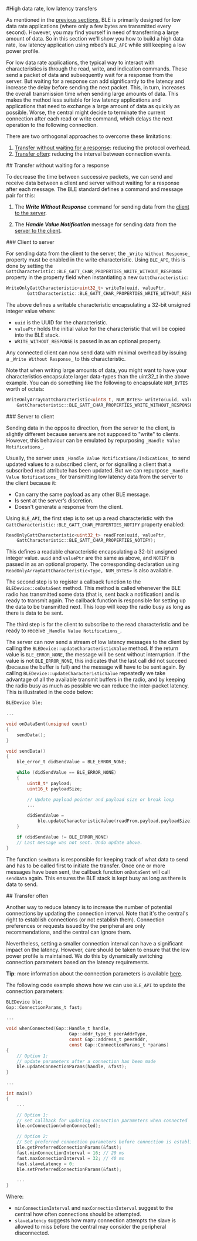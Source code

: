 #High data rate, low latency transfers

As mentioned in the [previous sections](../Introduction/BeginnersIntro.md), BLE is primarily designed for low data rate applications (where only a few bytes are transmitted every second). However, you may find yourself in need of transferring a large amount of data. So in this section we'll show you how to build a high data rate, low latency application using mbed’s ``BLE_API`` while still keeping a low power profile.

For low data rate applications, the typical way to interact with characteristics is through the read, write, and indication commands. These send a packet of data and subsequently wait for a response from the server. But waiting for a response can add significantly to the latency and increase the delay before sending the next packet. This, in turn, increases the overall transmission time when sending large amounts of data. This makes the method less suitable for low latency applications and applications that need to exchange a large amount of data as quickly as possible. Worse, the central might decide to terminate the current connection after each read or write command, which delays the next operation to the following connection.

There are two orthogonal approaches to overcome these limitations: 

1. [Transfer without waiting for a response](#fast): reducing the protocol overhead.
1. [Transfer often](#often): reducing the interval between connection events.

<a name="fast">
## Transfer without waiting for a response
</a>

To decrease the time between successive packets, we can send and receive data between a client and server without waiting for a response after each message. The BLE standard defines a command and message pair for this:

1. The **_Write Without Response_** command for sending data from the [client to the server](#write).

2. The **_Handle Value Notification_** message for sending data from the [server to the client](#handle).

<a name="write">
### Client to server
</a>

For sending data from the client to the server, the ``_Write Without Response_`` property must be enabled in the write characteristic. Using ``BLE_API``, this is done by setting the ``GattCharacteristic::BLE_GATT_CHAR_PROPERTIES_WRITE_WITHOUT_RESPONSE`` property in the property field when instantiating a new ``GattCharacteristic``:

```c
WriteOnlyGattCharacteristic<uint32_t> writeTo(uuid, valuePtr,
		GattCharacteristic::BLE_GATT_CHAR_PROPERTIES_WRITE_WITHOUT_RESPONSE);
```

The above defines a writable characteristic encapsulating a 32-bit unsigned integer value where:

* ``uuid`` is the UUID for the characteristic.
* ``valuePtr`` holds the initial value for the characteristic that will be copied into the BLE stack.
* ``WRITE_WITHOUT_RESPONSE`` is passed in as an optional property. 

Any connected client can now send data with minimal overhead by issuing a ``_Write Without Response_`` to this characteristic.

Note that when writing large amounts of data, you might want to have your characteristics encapsulate larger data-types than the uint32_t in the above example. You can do something like the following to encapsulate ``NUM_BYTES`` worth of octets:

```c
WriteOnlyArrayGattCharacteristic<uint8_t, NUM_BYTES> writeTo(uuid, valuePtr,
	GattCharacteristic::BLE_GATT_CHAR_PROPERTIES_WRITE_WITHOUT_RESPONSE);
```

<a name="handle">
### Server to client
</a>

Sending data in the opposite direction, from the server to the client, is slightly different because servers are not supposed to "write" to clients. However, this behaviour can be emulated by repurposing ``_Handle Value Notifications_``.

Usually, the server uses ``_Handle Value Notifications/Indications_``  to send updated values to a subscribed client, or for signalling a client that a subscribed read attribute has been updated. But we can repurpose ``_Handle Value Notifications_`` for transmitting low latency data from the server to the client because it:

* Can carry the same payload as any other BLE message.
* Is sent at the server’s discretion.
* Doesn't generate a response from the client.

Using ``BLE_API``, the first step is to set up a read characteristic with the ``GattCharacteristic::BLE_GATT_CHAR_PROPERTIES_NOTIFY`` property enabled:

```c
ReadOnlyGattCharacteristic<uint32_t> readFrom(uuid, valuePtr,
	GattCharacteristic::BLE_GATT_CHAR_PROPERTIES_NOTIFY);
```

This defines a readable characteristic encapsulating a 32-bit unsigned integer value. ``uuid`` and ``valuePtr`` are the same as above, and ``NOTIFY`` is passed in as an optional property. The corresponding declaration using ``ReadOnlyArrayGattCharacteristic<Type, NUM_BYTES>`` is also available.

The second step is to register a callback function to the ``BLEDevice::onDataSent`` method. This method is called whenever the BLE radio has transmitted some data (that is, sent back a notification) and is ready to transmit again. The callback function is responsible for setting up the data to be transmitted next. This loop will keep the radio busy as long as there is data to be sent.

The third step is for the client to subscribe to the read characteristic and be ready to receive ``_Handle Value Notifications_``.

The server can now send a stream of low latency messages to the client by calling the ``BLEDevice::updateCharacteristicValue`` method. If the return value is ``BLE_ERROR_NONE``, the message will be sent without interruption. If the value is not ``BLE_ERROR_NONE``, this indicates that the last call did not succeed (because the buffer is full) and the message will have to be sent again. By calling ``BLEDevice::updateCharacteristicValue`` repeatedly we take advantage of all the available transmit buffers in the radio, and by keeping the radio busy as much as possible we can reduce the inter-packet latency. This is illustrated in the code below:

```c
BLEDevice ble;

...

void onDataSent(unsigned count)
{
	sendData();
}

void sendData()
{
	ble_error_t didSendValue = BLE_ERROR_NONE;

	while (didSendValue == BLE_ERROR_NONE)
	{
		uint8_t* payload;
		uint16_t payloadSize;

		// Update payload pointer and payload size or break loop
		...

		didSendValue = 
			ble.updateCharacteristicValue(readFrom,payload,payloadSize);
	}

	if (didSendValue != BLE_ERROR_NONE)
	// Last message was not sent. Undo update above.
}
```

The function ``sendData`` is responsible for keeping track of what data to send and has to be called first to initiate the transfer. Once one or more messages have been sent, the callback function ``onDataSent`` will call ``sendData`` again. This ensures the BLE stack is kept busy as long as there is data to send.

<a name="often">
## Transfer often
</a>

Another way to reduce latency is to increase the number of potential connections by updating the connection interval. Note that it's the central's right to establish connections (or not establish them). Connection preferences or requests issued by the peripheral are only recommendations, and the central can ignore them.

Nevertheless, setting a smaller connection interval can have a significant impact on the latency. However, care should be taken to ensure that the low power profile is maintained. We do this by dynamically switching connection parameters based on the latency requirements.

<span class="tips">**Tip**: more information about the connection parameters is available [here](../Introduction/ConnectionParameters.md).</span>

The following code example shows how we can use ``BLE_API`` to update the connection parameters:

```c
BLEDevice ble;
Gap::ConnectionParams_t fast;

...

void whenConnected(Gap::Handle_t handle,
						Gap::addr_type_t peerAddrType,
						const Gap::address_t peerAddr,
						const Gap::ConnectionParams_t *params)
{
	// Option 1:
	// update parameters after a connection has been made
	ble.updateConnectionParams(handle, &fast);
}

...

int main()
{
	...

	// Option 1:
	// set callback for updating connection parameters when connected
	ble.onConnection(whenConnected);

	// Option 2:
	// Set preferred connection parameters before connection is established
	ble.getPreferredConnectionParams(&fast);
	fast.minConnectionInterval = 16; // 20 ms
	fast.maxConnectionInterval = 32; // 40 ms
	fast.slaveLatency = 0;
	ble.setPreferredConnectionParams(&fast);

	...
}
```

Where:

* ``minConnectionInterval`` and ``maxConnectionInterval`` suggest to the central how often connections should be attempted.
* ``slaveLatency`` suggests how many connection attempts the slave is allowed to miss before the central may consider the peripheral disconnected.
